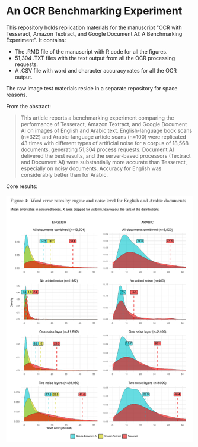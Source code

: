 # An OCR Benchmarking Experiment
  
This repository holds replication materials for the manuscript "OCR with Tesseract, Amazon Textract, and Google Document AI: A Benchmarking Experiment". It contains:

- The .RMD file of the manuscript with R code for all the figures.
- 51,304 .TXT files with the text output from all the OCR processing requests.
- A .CSV file with word and character accuracy rates for all the OCR output.

The raw image test materials reside in a separate repository for space reasons.

From the abstract: 

>This article reports a benchmarking experiment comparing the performance of Tesseract, Amazon Textract, and Google Document AI on images of English and Arabic text. English-language book scans (n=322) and Arabic-language article scans (n=100) were replicated 43 times with different types of artificial noise for a corpus of 18,568 documents, generating 51,304 process requests. Document AI delivered the best results, and the server-based processors (Textract and Document AI) were substantially more accurate than Tesseract, especially on noisy documents. Accuracy for English was considerably better than for Arabic.

Core results: 
\
\
![](images/fig4.png)
